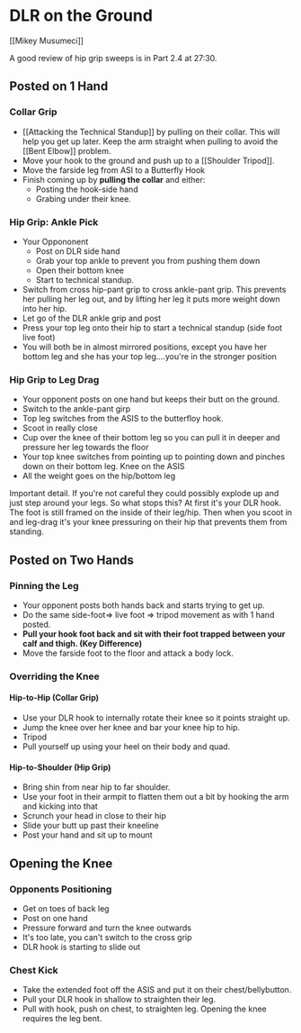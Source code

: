
# DLR on the Ground

[[Mikey Musumeci]]

A good review of hip grip sweeps is in Part 2.4 at 27:30.

## Posted on 1 Hand
### Collar Grip
* [[Attacking the Technical Standup]] by pulling on their collar. This will help you get up later. Keep the arm straight when pulling to avoid the [[Bent Elbow]] problem.
* Move your hook to the ground and push up to a [[Shoulder Tripod]].
* Move the farside leg from ASI to a Butterfly Hook
* Finish coming up by **pulling the collar** and either:
	* Posting the hook-side hand
	* Grabing under their knee.
### Hip Grip: Ankle Pick
* Your Oppononent
	* Post on DLR side hand
	* Grab your top ankle to prevent you from pushing them down
	* Open their bottom knee
	* Start to technical standup.
* Switch from cross hip-pant grip to cross ankle-pant grip. This prevents her pulling her leg out, and by lifting her leg it puts more weight down into her hip.
* Let go of the DLR ankle grip and post
* Press your top leg onto their hip to start a technical standup (side foot live foot)
* You will both be in almost mirrored positions, except you have her bottom leg and she has your top leg....you're in the stronger position

### Hip Grip to Leg Drag
* Your opponent posts on one hand but keeps their butt on the ground.
* Switch to the ankle-pant girp
* Top leg switches from the ASIS to the butterfloy hook. 
* Scoot in really close
* Cup over the knee of their bottom leg so you can pull it in deeper and pressure her leg towards the floor
* Your top knee switches from pointing up to pointing down and pinches down on their bottom leg. Knee on the ASIS
* All the weight goes on the hip/bottom leg

Important detail. If you're not careful they could possibly explode up and just step around your legs. So what stops this? At first it's your DLR hook. The foot is still framed on the inside of their leg/hip. Then when you scoot in and leg-drag it's your knee pressuring on their hip that prevents them from standing.


## Posted on Two Hands

### Pinning the Leg

* Your opponent posts both hands back and starts trying to get up. 
* Do the same side-foot=> live foot => tripod  movement as with 1 hand posted.
* **Pull your hook foot back and sit with their foot trapped between your calf and thigh. (Key Difference)**
* Move the farside foot to the floor and attack a body lock. 


### Overriding the Knee
#### Hip-to-Hip (Collar Grip)
* Use your DLR hook to internally rotate their knee so it points straight up.
* Jump the knee over her knee and bar your knee hip to hip.
* Tripod
* Pull yourself up using your heel on their body and quad.

#### Hip-to-Shoulder (Hip Grip)

* Bring shin from near hip to far shoulder. 
* Use your foot in their armpit to flatten them out a bit by hooking the arm and kicking into that 
* Scrunch your head in close to their hip
* Slide your butt up past their kneeline
* Post your hand and sit up to mount

## Opening the Knee 
### Opponents Positioning
* Get on toes of back leg
* Post on one hand
* Pressure forward and turn the knee outwards
* It's too late, you can't switch to the cross grip
* DLR hook is starting to slide out

### Chest Kick

* Take the extended foot off the ASIS and put it on their chest/bellybutton.
* Pull your DLR hook in shallow to straighten their leg.
* Pull with hook, push on chest, to straighten leg. Opening the knee requires the leg bent.